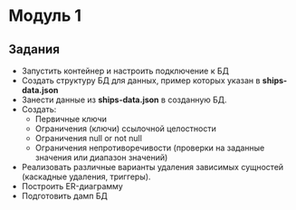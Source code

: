 ﻿ # Модуль 1

## Задания
- Запустить контейнер и настроить подключение к БД
- Создать структуру БД для данных, пример которых указан в **ships-data.json**
- Занести данные из **ships-data.json** в созданную БД.
- Создать: 
    - Первичные ключи
    - Ограничения (ключи) ссылочной целостности
    - Ограничения null or not null
    - Ограничения непротиворечивости (проверки на заданные значения или диапазон значений) 
- Реализовать различные варианты удаления зависимых сущностей (каскадные удаления, триггеры).
- Построить ER-диаграмму
- Подготовить дамп БД






